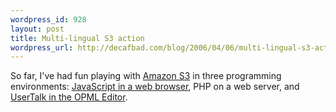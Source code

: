 ```yaml
--- 
wordpress_id: 928
layout: post
title: Multi-lingual S3 action
wordpress_url: http://decafbad.com/blog/2006/04/06/multi-lingual-s3-action
---
```

 <p>So far, I've had fun playing with <a href="http://www.amazon.com/gp/browse.html/002-6298380-7711254?node=16427261">Amazon S3</a> in three programming environments:  <a href="http://decafbad.com/trac/wiki/S3Ajax">JavaScript in a web browser</a>, PHP on a web server, and <a href="http://scripting.wordpress.com/2006/04/06/getting-started-with-amazon-s3-in-the-opml-editor/">UserTalk in the OPML Editor</a>.</p>

